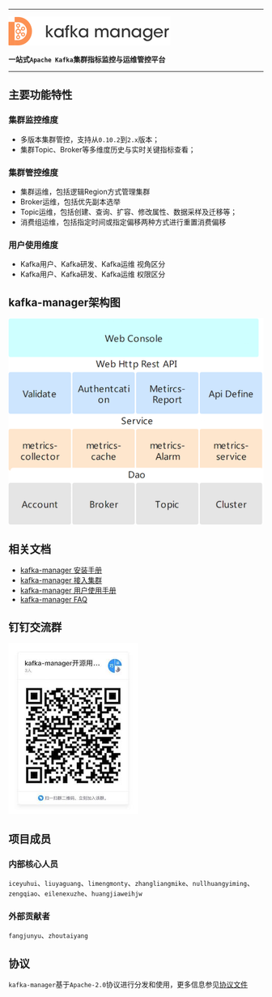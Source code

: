 
---

![kafka-manager-logo](./docs/assets/images/common/logo_name.png)

**一站式`Apache Kafka`集群指标监控与运维管控平台**

--- 

## 主要功能特性


### 集群监控维度

- 多版本集群管控，支持从`0.10.2`到`2.x`版本；
- 集群Topic、Broker等多维度历史与实时关键指标查看；


### 集群管控维度

- 集群运维，包括逻辑Region方式管理集群
- Broker运维，包括优先副本选举
- Topic运维，包括创建、查询、扩容、修改属性、数据采样及迁移等；
- 消费组运维，包括指定时间或指定偏移两种方式进行重置消费偏移


### 用户使用维度

- Kafka用户、Kafka研发、Kafka运维 视角区分
- Kafka用户、Kafka研发、Kafka运维 权限区分


## kafka-manager架构图

![kafka-manager-arch](./docs/assets/images/common/arch.png)


## 相关文档

- [kafka-manager 安装手册](docs/install_guide/install_guide_cn.md)
- [kafka-manager 接入集群](docs/user_guide/add_cluster/add_cluster.md)
- [kafka-manager 用户使用手册](docs/user_guide/user_guide_cn.md)
- [kafka-manager FAQ](docs/user_guide/faq.md)

## 钉钉交流群

![dingding_group](./docs/assets/images/common/dingding_group.jpg)


## 项目成员

### 内部核心人员

`iceyuhui`、`liuyaguang`、`limengmonty`、`zhangliangmike`、`nullhuangyiming`、`zengqiao`、`eilenexuzhe`、`huangjiaweihjw`


### 外部贡献者

`fangjunyu`、`zhoutaiyang`


## 协议

`kafka-manager`基于`Apache-2.0`协议进行分发和使用，更多信息参见[协议文件](./LICENSE)
